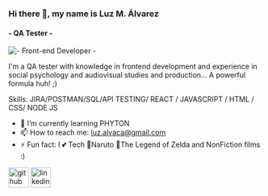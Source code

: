 ### Hi there 👋, my name is Luz M. Álvarez
#### - QA Tester -
![- Front-end Developer -](https://imagizer.imageshack.com/img924/6010/0oxNGB.png)

I'm a QA tester with knowledge in frontend development and experience in social psychology and audiovisual studies and production...
A powerful formula huh! ;) 

Skills:  JIRA/POSTMAN/SQL/API TESTING/ REACT / JAVASCRIPT / HTML / CSS/ NODE JS 

- 🌱 I’m currently learning PHYTON
- 📫 How to reach me: luz.alvaca@gmail.com 
- ⚡ Fun fact: I 💕 Tech  🍥Naruto  🦉The Legend of Zelda and NonFiction films :)  


[<img src='https://cdn.jsdelivr.net/npm/simple-icons@3.0.1/icons/github.svg' alt='github' height='40'>](https://github.com/ChuzAlvaca)  [<img src='https://cdn.jsdelivr.net/npm/simple-icons@3.0.1/icons/linkedin.svg' alt='linkedin' height='40'>](https://www.linkedin.com/in/luzalvaca/)  
